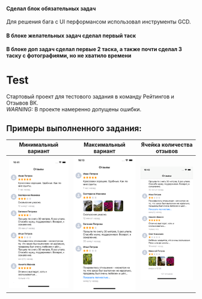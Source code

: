 #### Сделал блок обязательных задач
Для решения бага с UI перформансом использовал инструменты GCD.
#### В блоке желательных задач сделал первый таск
#### В блоке доп задач сделал первые 2 таска, а также почти сделал 3 таску с фотографиями, но не хватило времени

# Test
Стартовый проект для тестового задания в команду Рейтингов и Отзывов ВК.\
*WARNING:* В проекте намеренно допущены ошибки.

## Примеры выполненного задания:

Минимальный вариант|Максимальный вариант|Ячейка количества отзывов
-|-|-
![Минимальный вариант](/Screenshots/1.png) | ![Максимальный вариант](/Screenshots/2.png) | ![Ячейка количества отзывов](/Screenshots/3.png)
